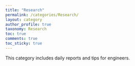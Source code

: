 ```yaml
---
title: "Research"
permalink: /categories/Research/
layout: category
author_profile: true
taxonomy: Research
toc: true
comments: true
toc_sticky: true
---
```


This category includes daily reports and tips for engineers.